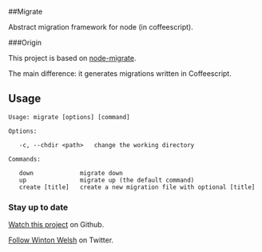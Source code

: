 ##Migrate

Abstract migration framework for node (in coffeescript).

###Origin

This project is based on [node-migrate](https://github.com/visionmedia/node-migrate).

The main difference: it generates migrations written in Coffeescript.

## Usage

```
Usage: migrate [options] [command]

Options:

   -c, --chdir <path>   change the working directory

Commands:

   down             migrate down
   up               migrate up (the default command)
   create [title]   create a new migration file with optional [title]

```

### Stay up to date

[Watch this project](https://github.com/winton/coffee-migrate) on Github.

[Follow Winton Welsh](http://twitter.com/intent/user?screen_name=wintonius) on Twitter.
